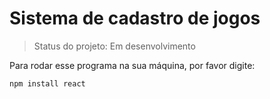 <h1>Sistema de cadastro de jogos</h1>

> Status do projeto: Em desenvolvimento

Para rodar esse programa na sua máquina, por favor digite:

```
npm install react
```
